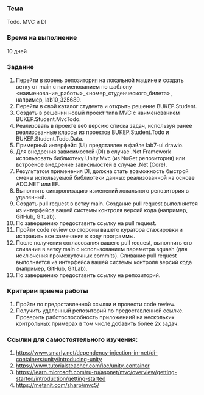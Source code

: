 ### Тема 
Todo. MVC и DI

### Время на выполнение 
10 дней

### Задание
1. Перейти в корень репозитория на локальной машине и создать ветку от main с наименованием по шаблону <наименование_работы>_<номер_студенческого_билета>, например, lab10_325689.
2. Перейти в свой каталог студента и открыть решение BUKEP.Student.
3. Создать в решении новый проект типа MVC с наименованием BUKEP.Student.MvcTodo.
4. Реализовать в проекте веб версию списка задач, используя ранее реализованные классы из проектов BUKEP.Student.Todo и BUKEP.Student.Todo.Data.
5. Примерный интерфейс (UI) представлен в файле lab7-ui.drawio.
6. Для внедрения зависимостей (DI) в случае .Net Framework использовать библиотеку Unity.Mvc (из NuGet репозитория) или встроеное внедрение зависимостей в случае .Net (Core).
7. Результатом применения DI, должна стать возможность быстрой смены используемой библиотеки данных реализованной на основе ADO.NET или EF.
8. Выполнить синхронизацию изменений локального репозитория в удаленный.
9. Создать pull request в ветку main. Создание pull request выполняется из интерфейса вашей системы контроля версий кода (например, GitHub, GitLab).
10. По завершению предоставить ссылку на pull request.
11. Пройти code review со стороны вашего куратора стажировки и исправить все замечания к коду программы.
12. После получения согласования вашего pull request, выполнить его сливание в ветку main c использованием параметра squash (для исключения промежуточных commits). Сливание pull request выполняется из интерфейса вашей системы контроля версий кода (например, GitHub, GitLab).
13. По завершению предоставить ссылку на репозиторий.

### Критерии приема работы
1. Пройти по предоставленной ссылки и провести code review. 
2. Получить удаленный репозиторий по предоставленной ссылке. Проверить работоспособность приложениий на нескольких контрольных примерах в том числе добавить более 2х задач.

### Ссылки для самостоятельного изучения:
1. https://www.smarly.net/dependency-injection-in-net/di-containers/unity/introducing-unity
2. https://www.tutorialsteacher.com/ioc/unity-container
3. https://learn.microsoft.com/ru-ru/aspnet/mvc/overview/getting-started/introduction/getting-started
4. https://metanit.com/sharp/mvc5/
